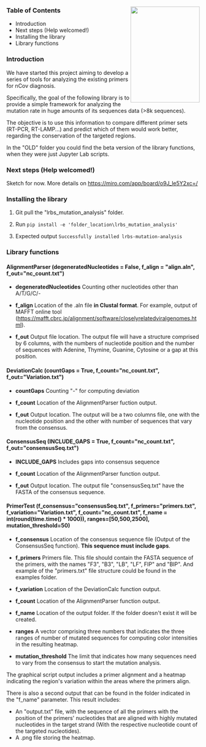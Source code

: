 ### 

<img src="https://jogl.io/assets/imgs/logo.png" width="180px" height="250px" align="right">



### Table of Contents

- Introduction
- Next steps (Help welcomed!)
- Installing the library
- Library functions





### Introduction

We have started this project aiming to develop a series of tools for analyzing the existing primers for nCov diagnosis. 

Specifically, the goal of the following library is to provide a simple framework for analyzing the mutation rate in huge amounts of its sequences data (>8k sequences). 

The objective is to use this information to compare different primer sets (RT-PCR, RT-LAMP...) and predict which of them would work better, regarding the conservation of the targeted regions.

In the "OLD" folder you could find the beta version of the library functions, when they were just Jupyter Lab scripts.



### Next steps (Help welcomed!)

Sketch for now. More details on https://miro.com/app/board/o9J_le5Y2xc=/



### Installing the library

1.  Git pull the "lrbs_mutation_analysis" folder.

2.  Run  `pip install -e 'folder_location\lrbs_mutation_analysis'`

3. Expected output `Successfully installed lrbs-mutation-analysis`

   

### Library functions



#### AlignmentParser (degeneratedNucleotides = False, f_align = "align.aln", f_out="nc_count.txt")



- <b>degeneratedNucleotides</b> Counting other nucleotides other than A/T/G/C/- 

- <b>f_align</b> Location of the .aln file **in Clustal format**. For example, output of MAFFT online tool (https://mafft.cbrc.jp/alignment/software/closelyrelatedviralgenomes.html). 

- <b>f_out</b> Output file location. The output file will have a structure comprised by 6 columns, with the numbers of nucleotide position and the number of sequences with Adenine, Thymine, Guanine, Cytosine or a gap at this position.





#### DeviationCalc (countGaps = True, f_count="nc_count.txt", f_out="Variation.txt")



- <b>countGaps</b> Counting "-" for computing deviation
- <b>f_count</b> Location of the AlignmentParser fuction output.

- <b>f_out</b> Output location. The output will be a two columns file, one with the nucleotide position and the other with number of sequences that vary from the consensus.






#### **ConsensusSeq (INCLUDE_GAPS = True, f_count="nc_count.txt", f_out="consensusSeq.txt")**



- **INCLUDE_GAPS** Includes gaps into consensus sequence 

- **f_count** Location of the AlignmentParser function output.

- **f_out**  Output location. The output file "consensusSeq.txt" have the FASTA of the consensus sequence.

  




#### **PrimerTest (f_consensus="consensusSeq.txt", f_primers="primers.txt", f_variation="Variation.txt", f_count="nc_count.txt", f_name = int(round(time.time() * 1000)), ranges=[50,500,2500], mutation_threshold=50)**



- **f_consensus** Location of the consensus sequence file (Output of the ConsensusSeq function). **This sequence must include gaps**.

- **f_primers** Primers file. This file should contain the FASTA sequence of the primers, with the names "F3", "B3", "LB", "LF", FIP" and "BIP". And example of the "primers.txt" file structure could be found in the examples folder.

- **f_variation** Location of the DeviationCalc function output.

- **f_count** Location of the AlignmentParser function output.
- **f_name** Location of the output folder. If the folder doesn't exist it will be created.

- **ranges** A vector comprising three numbers that indicates the three ranges of number of mutated sequences for computing color intensities in the resulting heatmap.

- **mutation_threshold** The limit that indicates how many sequences need to vary from the consensus to start the mutation analysis.



The graphical script output includes a primer alignment and a heatmap indicating the region's variation within the areas where the primers align.



There is also a second output that can be found in the folder indicated in the "f_name" parameter. This result includes:

- An "output.txt" file, with the sequence of all the primers with the position of the primers' nucleotides that are aligned with highly mutated nucleotides in the target strand (With the respective nucleotide count of the targeted nucleotides).
- A .png file storing the heatmap.



